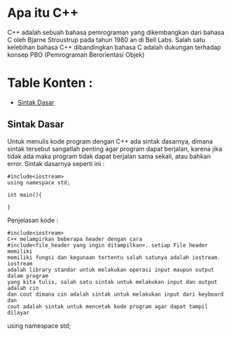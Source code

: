 # Apa itu C++
C++ adalah sebuah bahasa pemrograman yang dikembangkan dari bahasa C oleh Bjarne Stroustrup pada tahun 1980 an di Bell Labs. Salah satu kelebihan bahasa C++ dibandingkan bahasa C adalah dukungan terhadap konsep PBO (Pemrograman Berorientasi Objek)



# Table Konten : 
* [Sintak Dasar](#sintak-dasar)


## Sintak Dasar
Untuk menulis kode program dengan C++ ada sintak dasarnya, dimana sintak tersebut sangatlah penting agar program dapat berjalan, karena jika tidak ada maka program tidak dapat berjalan sama sekali, atau bahkan error. Sintak dasarnya seperti ini :

    #include<iostream>
    using namespace std;

    int main(){

    }

Penjelasan kode :

    #include<iostream> 
    C++ melampirkan beberapa header dengan cara 
    #include<file_header yang ingin ditampilkan>. setiap File header memiliki 
    memiliki fungsi dan kegunaan tertentu salah satunya adalah iostream. iostream 
    adalah library standar untuk melakukan operasi input maupun output dalam program 
    yang kita tulis, salah satu sintak untuk melakukan input dan output adalah cin 
    dan cout dimana cin adalah sintak untuk melakukan input dari keyboard dan
    cout adalah sintak untuk mencetak kode program agar dapat tampil dilayar

using namespace std;



